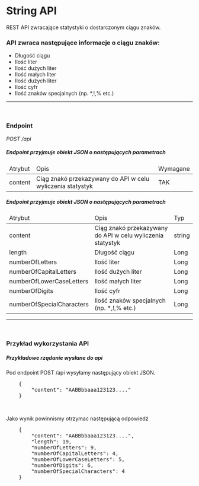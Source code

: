 <h1>String API</h1>
<p>REST API zwracające statystyki o dostarczonym ciągu znaków.</p>
<h3>API zwraca następujące informacje o ciągu znaków:</h3>
<ul>
    <li>Długość ciągu</li>
    <li>Ilość liter</li>
    <li>Ilość dużych liter</li>
    <li>Ilość małych liter</li>
    <li>Ilość dużych liter</li>
    <li>Ilość cyfr</li>
    <li>Ilość znaków specjalnych (np. *,!,% etc.)</li>
</ul>
<hr>
<br>
<h3>Endpoint</h3>
<em>POST /api</em>
<h5>Endpoint przyjmuje obiekt JSON o następujących parametrach</h5>
<table>
    <thead>
    <tr>
        <td>Atrybut</td>
        <td>Opis</td>
        <td>Wymagane</td>
    </tr>
    </thead>
    <tbody>
    <tr>
        <td>content</td>
        <td>Ciąg znakó przekazywany do API w celu wyliczenia statystyk</td>
        <td>TAK</td>
    </tr>
    </tbody>
</table>
<h5>Endpoint przyjmuje obiekt JSON o następujących parametrach</h5>
<table>
    <thead>
    <tr>
    <td>Atrybut</td>
    <td>Opis</td>
    <td>Typ</td>
    </tr>
    </thead>
    <tbody>
    <tr>
        <td>content</td>
        <td>Ciąg znakó przekazywany do API w celu wyliczenia statystyk</td>
        <td>string</td>
    </tr>
    <tr>
        <td>length</td>
        <td>Długość ciągu</td>
        <td>Long</td>
    </tr>
    <tr>
        <td>numberOfLetters</td>
        <td>Ilość liter</td>
        <td>Long</td>
    </tr>
    <tr>
        <td>numberOfCapitalLetters</td>
        <td>Ilość dużych liter</td>
        <td>Long</td>
    </tr>
    <tr>
        <td>numberOfLowerCaseLetters</td>
        <td>Ilość małych liter</td>
        <td>Long</td>
    </tr>
    <tr>
        <td>numberOfDigits</td>
        <td>Ilość cyfr</td>
        <td>Long</td>
    </tr>
    <tr>
        <td>numberOfSpecialCharacters</td>
        <td>Ilość znaków specjalnych (np. *,!,% etc.)</td>
        <td>Long</td>
    </tr>
    </tbody>
</table>
<hr>
<br>
<h3>Przykład wykorzystania API</h3>
<h5>Przykładowe rządanie wysłane do api</h5>
<p>Pod endpoint POST /api wysyłamy następujący obiekt JSON.</p>
<pre>
    {
        "content": "AABBbbaaa123123...."
    }
</pre>
<br>
<p>Jako wynik powinnismy otrzymac następującą odpowiedź</p>
<pre>
    {
        "content": "AABBbbaaa123123....",
        "length": 19,
        "numberOfLetters": 9,
        "numberOfCapitalLetters": 4,
        "numberOfLowerCaseLetters": 5,
        "numberOfDigits": 6,
        "numberOfSpecialCharacters": 4
    }
</pre>
